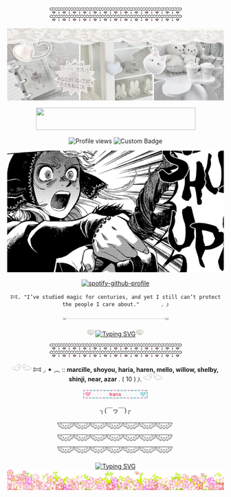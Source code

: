 <p align=center

![Alt text](div90.gif)![Alt text](div90.gif)

<p align=center

![image](8885fbeb46a628857238c7be6a6abd31.jpg)

<p align=center

<a href="https://www.glitter-graphics.com"><img src="http://dl7.glitter-graphics.net/pub/439/439857hze1vgnqaz.gif" width=371 height=52 border=0></a><br><a href="https://www.glitter-graphics.com" target=_blank></a>

<p align=center

![Profile views](https://komarev.com/ghpvc/?username=yourusername&label=((╬◣﹏◢))&color=ffffff)
![Custom Badge](https://img.shields.io/badge/◜𐂯.𐦯-𓂐marcille.𐦯-white?style=for-the-badge&logo=github)
<p align=center

![Alt text](2961a14af0eab019ea46de840edc614e.jpg)

<p align=center

[![spotify-github-profile](https://spotify-github-profile.kittinanx.com/api/view?uid=314mut7imtpm6vc6oq3g32g722qy&cover_image=false&theme=novatorem&show_offline=true&background_color=121212&interchange=false&bar_color=ffffff)](https://github.com/kittinan/spotify-github-profile)

<p align=center

    𐂯◞ "I’ve studied magic for centuries, and yet I still can’t protect the people I care about."⠀ ⠀⠀⠀ ◞ 𐦯

<p align=center

![Alt text](div117.gif)

<p align=center

![Alt text](284.gif)<a href="https://git.io/typing-svg"><img src="https://readme-typing-svg.demolab.com?font=Ubuntu&size=20&pause=1&color=888888&center=true&vCenter=true&width=435&lines=feel+free+to+int+on+pt+(*+%5E+%CF%89+%5E)+" alt="Typing SVG" /></a>![Alt text](284.gif)

<p align=center

![Alt text](div90.gif)![Alt text](div90.gif)

<p align=center

![Alt text](245.gif) 𐂯 ◞ ✦ ︵ :: **marcille, shoyou, haria, haren, mello,   willow,   shelby,   shinji,   near,  azar** . ( 10 )  𐦯. ![Alt text](245.gif)

<p align=center

![Alt text](42.webp)

<p align=center

# ┐(￣ヮ￣)┌

<p align=center

![Alt text](div50.png)![Alt text](div50.png)![Alt text](div50.png)

<p align=center

<a href="https://git.io/typing-svg"><img src="https://readme-typing-svg.demolab.com?font=Ubuntu&duration=1000&color=F7F7F7&center=true&vCenter=true&width=435&lines=7;minutes;IN+HEAVEN;Is+all+that+I+need;when+I+get+with+him;7;minutes;IN+HEAVEN;I+hope+in+the+end+that+I'm+not+a+virgin" alt="Typing SVG" /></a>
![Alt text](div56.gif)

